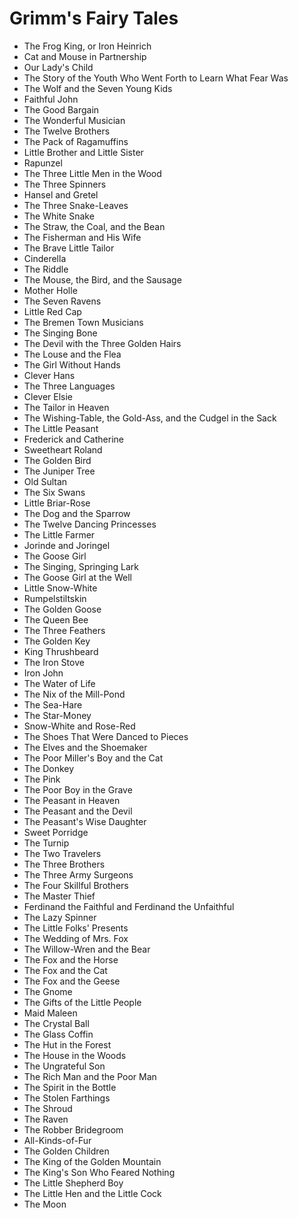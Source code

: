 # Grimm's Fairy Tales

- The Frog King, or Iron Heinrich
- Cat and Mouse in Partnership
- Our Lady's Child
- The Story of the Youth Who Went Forth to Learn What Fear Was
- The Wolf and the Seven Young Kids
- Faithful John
- The Good Bargain
- The Wonderful Musician
- The Twelve Brothers
- The Pack of Ragamuffins
- Little Brother and Little Sister
- Rapunzel
- The Three Little Men in the Wood
- The Three Spinners
- Hansel and Gretel
- The Three Snake-Leaves
- The White Snake
- The Straw, the Coal, and the Bean
- The Fisherman and His Wife
- The Brave Little Tailor
- Cinderella
- The Riddle
- The Mouse, the Bird, and the Sausage
- Mother Holle
- The Seven Ravens
- Little Red Cap
- The Bremen Town Musicians
- The Singing Bone
- The Devil with the Three Golden Hairs
- The Louse and the Flea
- The Girl Without Hands
- Clever Hans
- The Three Languages
- Clever Elsie
- The Tailor in Heaven
- The Wishing-Table, the Gold-Ass, and the Cudgel in the Sack
- The Little Peasant
- Frederick and Catherine
- Sweetheart Roland
- The Golden Bird
- The Juniper Tree
- Old Sultan
- The Six Swans
- Little Briar-Rose
- The Dog and the Sparrow
- The Twelve Dancing Princesses
- The Little Farmer
- Jorinde and Joringel
- The Goose Girl
- The Singing, Springing Lark
- The Goose Girl at the Well
- Little Snow-White
- Rumpelstiltskin
- The Golden Goose
- The Queen Bee
- The Three Feathers
- The Golden Key
- King Thrushbeard
- The Iron Stove
- Iron John
- The Water of Life
- The Nix of the Mill-Pond
- The Sea-Hare
- The Star-Money
- Snow-White and Rose-Red
- The Shoes That Were Danced to Pieces
- The Elves and the Shoemaker
- The Poor Miller's Boy and the Cat
- The Donkey
- The Pink
- The Poor Boy in the Grave
- The Peasant in Heaven
- The Peasant and the Devil
- The Peasant's Wise Daughter
- Sweet Porridge
- The Turnip
- The Two Travelers
- The Three Brothers
- The Three Army Surgeons
- The Four Skillful Brothers
- The Master Thief
- Ferdinand the Faithful and Ferdinand the Unfaithful
- The Lazy Spinner
- The Little Folks' Presents
- The Wedding of Mrs. Fox
- The Willow-Wren and the Bear
- The Fox and the Horse
- The Fox and the Cat
- The Fox and the Geese
- The Gnome
- The Gifts of the Little People
- Maid Maleen
- The Crystal Ball
- The Glass Coffin
- The Hut in the Forest
- The House in the Woods
- The Ungrateful Son
- The Rich Man and the Poor Man
- The Spirit in the Bottle
- The Stolen Farthings
- The Shroud
- The Raven
- The Robber Bridegroom
- All-Kinds-of-Fur
- The Golden Children
- The King of the Golden Mountain
- The King's Son Who Feared Nothing
- The Little Shepherd Boy
- The Little Hen and the Little Cock
- The Moon
